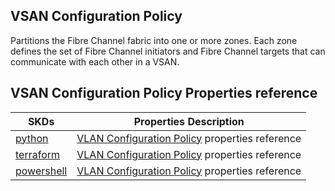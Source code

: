 ## VSAN Configuration Policy
Partitions the Fibre Channel fabric into one or more zones. Each zone defines the set of Fibre Channel initiators and Fibre Channel targets that can communicate with each other in a VSAN. 

## VSAN Configuration Policy Properties reference
| SKDs | Properties Description
| ---- | ------------------- |
| [python](https://github.com/CiscoDevNet/intersight-python/) | [VLAN Configuration Policy](https://github.com/CiscoDevNet/intersight-python/tree/main/intersight/model/fabric_vsan.py) properties reference |                 |
| [terraform](https://github.com/CiscoDevNet/terraform-provider-intersight/) | [VLAN Configuration Policy](https://registry.terraform.io/providers/CiscoDevNet/intersight/latest/docs/resources/fabric_vsan) properties reference |
| [powershell](https://github.com/CiscoDevNet/intersight-powershell/) | [VLAN Configuration Policy](https://github.com/CiscoDevNet/intersight-powershell/blob/main/docs/New-IntersightFabricVsan.md) properties reference